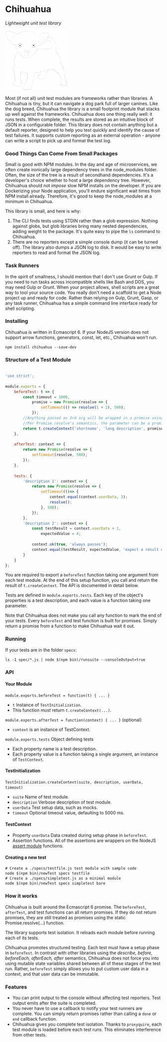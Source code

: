# Chihuahua
*Lightweight unit test library*

![Chihuahua](./logo.png)

Most (if not all) unit test modules are frameworks rather than libraries. A Chihuahua is tiny, but it can 
navigate a dog park full of larger canines. Like the dog breed, Chihuahua the library is a small footprint
module that stacks up well against the frameworks. Chihuahua does one thing really well: it runs tests.
When complete, the results are stored as an intuitive block
of JSON in a configurable folder. This library does not contain anything but a default reporter, designed to
help you test quickly and identify the cause of test failures. It supports custom reporting as an
external operation - anyone can write a script to pick up and format the test log.

### Good Things Can Come From Small Packages

Small is good with NPM modules. In the day and age of microservices, we often create ironically large dependency
trees in the node_modules folder. Often, the size of the tree is a result of secondhand dependencies.
It's a developer's choice whether to host a large dependency tree. However, Chihuahua
should not _impose_ slow NPM installs on the developer. If you are Dockerizing
your Node application, you'll endure significant wait times from NPM install already. Therefore, it's good to
keep the node_modules at a minimum in Chihuahua.

This library is small, and here is why:

1. The CLI finds tests using STDIN rather than a glob expression. Nothing against globs, but glob libraries
bring many nested dependencies, adding weight to the package. It's quite easy to pipe the `ls` command
to Chihuahua.
2. There are no reporters except a simple console dump (it can be turned off). The library also dumps a JSON log
to disk. It would be easy to write reporters to read and format the JSON log.

### Task Runners

In the spirit of smallness, I should mention that I don't use Grunt or Gulp. If you need to run tasks across incompatible
shells like Bash and DOS, you may need Gulp or Grunt. When your project allows, shell scripts are a great way to
tool your source code. You really don't need a scaffold to get a Node project up and ready for code. Rather than
relying on Gulp, Grunt, Gasp, or any task runner, Chihuahua has a simple command line interface ready for shell
scripting.

### Installing

Chihuahua is written in Ecmascript 6. If your NodeJS version does not support arrow
functions, generators, const, let, etc., Chihuahua won't run.

```
npm install chihuahua --save-dev
```

### Structure of a Test Module

```javascript

'use strict';

module.exports = {
    beforeTest: t => {
        const timeout = 1000,
            promise = new Promise(resolve => {
                setTimeout(() => resolve(1 + 2), 500);
            });
        //Anything passed as 3rd arg will be wrapped in a promise using Promise.resolve(...).
        //Per Promise.resolve's semantics, the parameter can be a promise or a non-promise.
        return t.createContext('shortname', 'long description', promise, timeout);
    },

    afterTest: context => {
        return new Promise(resolve => {
            setTimeout(resolve, 500);
        });
    },

    tests: {
        'description 1': context => {
            return new Promise(resolve => {
                setTimeout(()=> {
                    context.equal(context.userData, 3);
                    resolve();
                }, 500);
            });
        },
        'description 2': context => {
            const testResult = context.userData + 1,
                expectedValue = 4;

            context.ok(true, 'always passes');
            context.equal(testResult, expectedValue, 'expect a result of 4');
        }
    }
};

```

You are required to export a `beforeTest` function taking one argument from each
test module. At the end of this setup function, you call and return the result
of `t.createContext`. The API is documented in detail below. 

Tests are defined in `module.exports.tests`. Each key of the object's properties
is a test description, and each value is a function taking one parameter.

Note that Chihuahua does not make you call any function to mark the end of
your tests. Every `beforeTest` and test function is built for promises. Simply
return a promise from a function to make Chihuahua wait it out.

### Running

If your tests are in the folder `specs`:

```
ls -1 spec/*.js | node $(npm bin)/runsuite --consoleOutput=true
```

### API

#### Your Module

`module.exports.beforeTest = function(t) { ... }`

 * `t` Instance of `TestInitialization`.
 * This function _must_ return `t.createContext(...)`.
 
`module.exports.afterTest = function(context) { ... }` (optional)

 * `context` is an instance of TestContext.
 
`module.exports.tests` Object defining tests

 * Each property name is a test description.
 * Each property value is a function taking a single argument, an
 instance of `TestContext`.
 
#### TestInitialization

`TestInitialization.createContext(suite, description, userData, timeout)`

 * `suite` Name of test module.
 * `description` Verbose description of test module.
 * `userData` Test setup data, such as mocks.
 * `timeout` Optional timeout value, defaulting to 5000 ms.
 
#### TestContext

 * Property `userData`  Data created during setup phase in `beforeTest`.
 * Assertion functions. All of the assertions are wrappers on the
 NodeJS [assert module](https://nodejs.org/dist/latest-v4.x/docs/api/assert.html) functions.
 
#### Creating a new test

```
# Create a ./specs/testfile.js test module with sample code
node $(npm bin)/newTest specs testfile
# Create a ./specs/simpletest.js as a minimal module
node $(npm bin)/newTest specs simpletest bare
```

### How it works

Chihuahua is built around the Ecmascript 6 promise. The `beforeTest`,
`afterTest`, and test functions can all return promises. If they do not return
promises, they are still treated as promises using the static Promise.resolve(...)
function.

The library supports test isolation. It reloads each module before running
each of its tests.

Chihuahua promotes structured testing. Each test must have a setup phase in
`beforeTest`. In contrast with other libraries using the _describe, before,
beforeEach, afterEach, after_ semantics, Chihuahua does not force you into using
mutable state variables shared between all of these stages of the test run.
Rather, `beforeTest` simply allows you to put custom user data in a context,
and that user data can be immutable.

### Features

 * You can print output to the console without affecting test reporters. Test
 output emits after the suite is completed.
 * You never have to use a callback to notify your test runners are complete.
 You can simply return promises rather than calling a `done` or `end` callback
 function.
 * Chihuahua gives you complete test isolation. Thanks to `proxyquire`, each
 test module is loaded before each test runs. This eliminates interference
 from other tests.
 